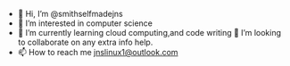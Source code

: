 - 👋 Hi, I’m @smithselfmadejns
- 👀 I’m interested in computer science
- 🌱 I’m currently learning cloud computing,and code writing
💞️ I’m looking to collaborate on any extra info help.
- 📫 How to reach me jnslinux1@outlook.com
<!---
smithselfmadejns/smithselfmadejns is a ✨ special ✨ repository because its `README.md` (this file) appears on your GitHub profile.
You can click the Preview link to take a look at your changes.
--->
